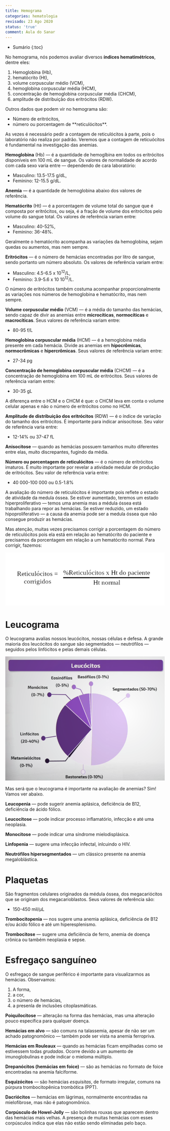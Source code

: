 ```yaml
---
title: Hemograma
categories: hematologia
revisado: 23 Ago 2020
status: 'true'
comment: Aula do Sanar
---
```


* Sumário
{:toc}

No hemograma, nós podemos avaliar diversos **índices hematimétricos**, dentre eles:

1. Hemoglobina (Hb),
2. hematócrito (Ht),
3. volume corpuscular médio (VCM),
4. hemoglobina corpuscular média (HCM),
5. concentração de hemoglobina corpuscular média (CHCM),
6. amplitude de distribuição dos eritrócitos (RDW).

Outros dados que podem vir no hemograma são:

<ul type='i'>
    <li>Número de eritrócitos,</li>
    <li>número ou porcentagem de **reticulócitos**.</li>
</ul> 

As vezes é necessário pedir a contagem de reticulócitos à parte, pois o laboratório não realiza por padrão. Veremos que a contagem de reticuócitos é fundamental na investigação das anemias.

**Hemoglobina** (Hb) — é a quantidade de hemoglbina em todos os eritrócitos disponíveis em 100 mL de sangue. Os valores de normalidade de acordo com cada sexo varia entre ­— dependendo de cara laboratório:

<ul type='a'>
    <li>Masculino: 13.5-17.5 g/dL,</li>
    <li>Feminino: 12-15.5 g/dL.</li>
</ul> 

**Anemia** — é a quantidade de hemoglobina abaixo dos valores de referência.

**Hematócrito** (Ht) — é a porcentagem de volume total do sangue que é composta por eritrócitos, ou seja, é a fração de volume dos eritrócitos pelo volume do sangue total. Os valores de referência variam entre:

<ul type='a'>
    <li>Masculino: 40-52%,</li>
    <li>Feminino: 36-48%.</li>
</ul> 

Geralmente o hematócrito acompanha as variações da hemoglobina, sejam quedas ou aumentos, mas nem sempre.

**Eritrócitos** — é o número de hemácias encontradas por litro de sangue, sendo portanto um número absoluto. Os valores de referência variam entre:

<ul type='a'>
    <li>Masculino: 4.5-6.5 x 10<sup>12</sup>/L,</li>
    <li>Feminino: 3.9-5.6 x 10 10<sup>12</sup>/L.</li>
</ul> 

O número de eritrócitos também costuma acompanhar proporcionalmente as variações nos números de hemoglobina e hematócrito, mas nem sempre.

**Volume corpuscular médio** (VCM) — é a média do tamanho das hemácias, sendo capaz de divir as anemias entre **microcíticas**, **normocíticas** e **macrocíticas**. Seus valores de referência variam entre:

<ul type='a'>
    <li>80-95 f/L</li>
</ul> 

**Hemoglobina corpuscular média** (HCM) — é a hemoglobina média presente em cada hemácia. Divide as anemias em **hipocrômicas**, **normocrômicas** e **hipercrômicas**. Seus valores de referência variam entre:

<ul type='a'>
    <li>27-34 pg</li>
</ul> 

**Concentração de hemoglobina corpuscular média** (CHCM) — é a concentração de hemoglobina em 100 mL de eritrócitos. Seus valores de referência variam entre: 

<ul type='a'>
    <li>30-35 gL</li>
</ul> 

<span class='alert'>
A diferença entre o HCM e o CHCM é que: o CHCM leva em conta o volume celular apenas e não o número de eritrócitos como no HCM.
</span>

**Amplitude de distribuição dos eritrócitos** (RDW) — é o índice de variação do tamanho dos eritrócitos. É importante para indicar anisocitose. Seu valor de referência varia entre:

<ul type='a'>
    <li>12-14% ou 37-47 fL</li>
</ul> 

**Anisocitose** — quando as hemácias possuem tamanhos muito diferentes entre elas, muito discrepantes, fugindo da média.

**Número ou porcentagem de reticulócitos** — é o número de eritrócitos imaturos. É muito importante por revelar a atividade medular de produção de eritrócitos. Seu valor de referência varia entre:

<ul type='a'>
    <li>40 000-100 000 ou 0.5-1.8%</li>
</ul> 

A avaliação do número de reticulócitos é importante pois reflete o estado de atividade da medula óssea. Se estiver aumentado, teremos um estado hiperproliferativo — temos uma anemia mas a médula óssea está trabalhando para repor as hemácias. Se estiver reduzido, um estado hipoproliferativo — a causa da anemia pode ser a medula óssea que não consegue produzir as hemácias.

Mas atenção, muitas vezes precisamos corrigir a porcentagem do número de reticulócitos pois ela está em relação ao hematócrito do paciente e precisamos da porcentagem em relação a um hematócrito normal. Para corrigir, fazemos:

![Reticulocitos](/assets/hematologia/reticulocitos.png)

# Leucograma

O leucograma avalias nossos leucócitos, nossas células e defesa. A grande maioria dos leucócitos do sangue são segmentados — neutrófilos — seguidos pelos linfócitos e pelas demais células.

![Leucograma](/assets/hematologia/leucograma.png)

Mas será que o leucograma é importante na avaliação de anemias? Sim! Vamos ver abaixo.

**Leucopenia** — pode sugerir anemia aplásica, deficiência de B12, deficiência de ácido fólico.

**Leucocitose** — pode indicar processo inflamatório, infecção e até uma neoplasia.

**Monocitose** — pode indicar uma síndrome mielodisplásica.

**Linfopenia** — sugere uma infecção infectal, inlcuindo o HIV.

**Neutrófilos hipersegmentados** — um clássico presente na anemia megaloblástica.

# Plaquetas

São fragmentos celulares originados da médula óssea, dos megacariócitos que se originam dos megacarioblastos. Seus valores de referência são:

<ul type='a'>
    <li>150-450 mil/μL</li>
</ul> 

**Trombocitopenia** — nos sugere uma anemia aplásica, deficiência de B12 e/ou ácido fólico e até um hiperesplenismo.

**Trombocitose** — sugere uma deficiência de ferro, anemia de doença crônica ou também neoplasia e sepse.

# Esfregaço sanguíneo

O esfregaço de sangue periférico é importante para visualizarmos as hemácias. Observamos:

1. A forma,
2. a cor,
3. o número de hemácias,
4. a presenla de inclusões citoplasmáticas.

**Poiquilocitose** — alteração na forma das hemácias, mas uma alteração pouco específica para qualquer doença.

**Hemácias em alvo** — são comuns na talassemia, apesar de não ser um achado patognomônico — também pode ser vista na anemia ferropriva.

**Hemácias em Rouleaux** ­— quando as hemácias ficam empilhadas como se estivessem todas *grudadas*. Ocorre devido a um aumento de imunoglobulinas e pode indicar o mieloma múltiplo.

**Drepanócitos (hemácias em foice)** — são as hemácias no formato de foice encontradas na anemia falciforme.

**Esquizócitos** — são hemácias *esquisitas*, de formato irregular, comuns na púrpura trombocitopênica trombótica (PPT).

**Dacriócitos** — hemácias em lágrimas, normalmente encontradas na mielofibrose, mas não é patognomônico.

**Corpúsculo de Howel-Jolly** — são bolinhas rouxas que aparecem dentro das hemácias mais velhas. A presença de muitas hemácias com esses corpúsculos indica que elas não estão sendo eliminadas pelo baço.
